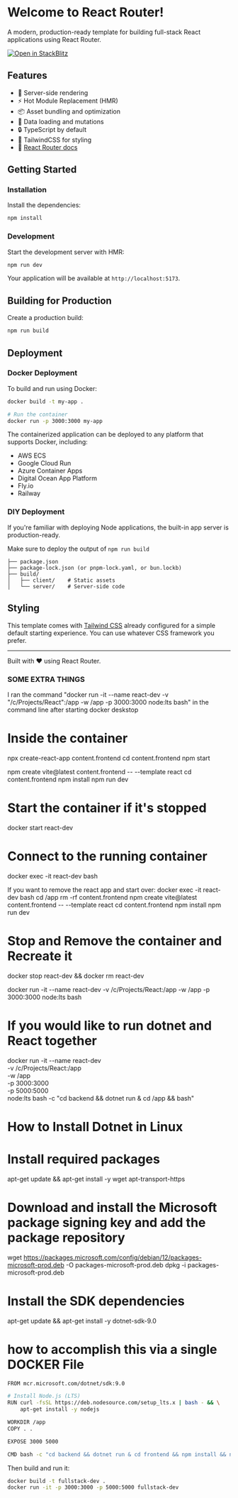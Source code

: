 # Welcome to React Router!

A modern, production-ready template for building full-stack React applications using React Router.

[![Open in StackBlitz](https://developer.stackblitz.com/img/open_in_stackblitz.svg)](https://stackblitz.com/github/remix-run/react-router-templates/tree/main/default)

## Features

- 🚀 Server-side rendering
- ⚡️ Hot Module Replacement (HMR)
- 📦 Asset bundling and optimization
- 🔄 Data loading and mutations
- 🔒 TypeScript by default
- 🎉 TailwindCSS for styling
- 📖 [React Router docs](https://reactrouter.com/)

## Getting Started

### Installation

Install the dependencies:

```bash
npm install
```

### Development

Start the development server with HMR:

```bash
npm run dev
```

Your application will be available at `http://localhost:5173`.

## Building for Production

Create a production build:

```bash
npm run build
```

## Deployment

### Docker Deployment

To build and run using Docker:

```bash
docker build -t my-app .

# Run the container
docker run -p 3000:3000 my-app
```

The containerized application can be deployed to any platform that supports Docker, including:

- AWS ECS
- Google Cloud Run
- Azure Container Apps
- Digital Ocean App Platform
- Fly.io
- Railway

### DIY Deployment

If you're familiar with deploying Node applications, the built-in app server is production-ready.

Make sure to deploy the output of `npm run build`

```
├── package.json
├── package-lock.json (or pnpm-lock.yaml, or bun.lockb)
├── build/
│   ├── client/    # Static assets
│   └── server/    # Server-side code
```

## Styling

This template comes with [Tailwind CSS](https://tailwindcss.com/) already configured for a simple default starting experience. You can use whatever CSS framework you prefer.

---

Built with ❤️ using React Router.



### SOME EXTRA THINGS

I ran the command "docker run -it --name react-dev -v "/c/Projects/React":/app -w /app -p 3000:3000 node:lts bash" in the command line after starting docker deskstop


# Inside the container
npx create-react-app content.frontend
cd content.frontend
npm start

npm create vite@latest content.frontend -- --template react
cd content.frontend
npm install
npm run dev

# Start the container if it's stopped
docker start react-dev
# Connect to the running container
docker exec -it react-dev bash

If you want to remove the react app and start over:
docker exec -it react-dev bash
cd /app
rm -rf content.frontend
npm create vite@latest content.frontend -- --template react
cd content.frontend
npm install
npm run dev


# Stop and Remove the container and Recreate it 

docker stop react-dev && docker rm react-dev

docker run -it --name react-dev -v /c/Projects/React:/app -w /app -p 3000:3000 node:lts bash


# If you would like to run dotnet and React together 

docker run -it --name react-dev \
  -v /c/Projects/React:/app \
  -w /app \
  -p 3000:3000 \
  -p 5000:5000 \
  node:lts bash -c "cd backend && dotnet run & cd /app && bash"

# How to Install Dotnet in Linux

# Install required packages
apt-get update && apt-get install -y wget apt-transport-https

# Download and install the Microsoft package signing key and add the package repository
wget https://packages.microsoft.com/config/debian/12/packages-microsoft-prod.deb -O packages-microsoft-prod.deb
dpkg -i packages-microsoft-prod.deb

# Install the SDK dependencies
apt-get update && apt-get install -y dotnet-sdk-9.0


# how to accomplish this via a single DOCKER File


```bash
FROM mcr.microsoft.com/dotnet/sdk:9.0

# Install Node.js (LTS)
RUN curl -fsSL https://deb.nodesource.com/setup_lts.x | bash - && \
    apt-get install -y nodejs

WORKDIR /app
COPY . .

EXPOSE 3000 5000

CMD bash -c "cd backend && dotnet run & cd frontend && npm install && npm start"

```


Then build and run it:

```bash
docker build -t fullstack-dev .
docker run -it -p 3000:3000 -p 5000:5000 fullstack-dev
```